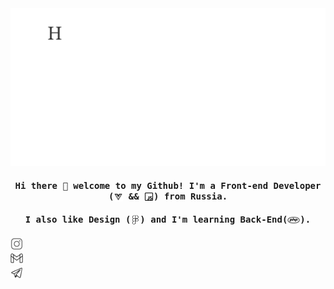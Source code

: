 <center>
<img align="rigth" alt="Bogdan Korshunov" src="img/githubrix.gif">

</center>
<h4 align="center"><samp> Hi there 👋 welcome to my Github! I'm a Front-end Developer (<img width="15px" align="center" alt="Bogdan Korshunov" src="img/vuejs.svg"> && <img width="15px" align="center" alt="Bogdan Korshunov" src="img/javascript.svg">) from Russia.</samp></h4>

<h4 align="center"><samp>I also like Design (<img width="15px" align="center" alt="Bogdan Korshunov" src="img/figma.svg">) and I'm learning Back-End(<img width="20px" align="center" alt="Bogdan Korshunov" src="img/php.svg">).</samp></h4>

<a href="https://www.instagram.com/korshunov_be/"><img width="20px" alt="Bogdan Korshunov" src="img/instagram.svg"></a> <br>
<a href="mailto:korshunov.oren@gmail.com"><img width="20px" alt="Bogdan Korshunov" src="img/gmail.svg"></a><br>
<a href="tg://resolve?domain=AnsRvns"><img width="20px" alt="Bogdan Korshunov" src="img/telegram.svg"></a>
